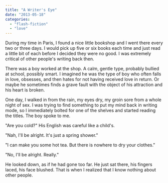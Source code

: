 ```yaml
---
title: "A Writer's Eye"
date: "2013-05-18"
categories: 
  - "flash-fiction"
  - "love"
---
```


During my time in Paris, I found a nice little bookshop and I went there every two or three days. I would pick up five or six books each time and just read a little bit of each before I decided they were no good. I was extremely critical of other people's writing back then.

There was a boy worked at the shop. A calm, gentle type, probably bullied at school, possibly smart. I imagined he was the type of boy who often falls in love, obsesses, and then hates for not having received love in return. Or maybe he sometimes finds a grave fault with the object of his attraction and his heart is broken.

One day, I walked in from the rain, my eyes dry, my groin sore from a whole night of sex. I was trying to find something to put my mind back in writing mode, so I immediately bolted for one of the shelves and started reading the titles. The boy spoke to me.

"Are you cold?" His English was careful like a child's.

"Nah, I'll be alright. It's just a spring shower."

"I can make you some hot tea. But there is nowhere to dry your clothes."

"No, I'll be alright. Really."

He looked down, as if he had gone too far. He just sat there, his fingers laced, his face blushed. That is when I realized that I know nothing about other people.
